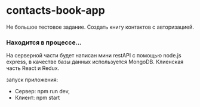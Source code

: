 # contacts-book-app
Не большое тестовое задание. 
Создать книгу контактов с авторизацией.

### Находится в процессе...

На серверной части будет написан мини restAPI с помощью node.js express, в качестве базы данных используется MongoDB.
Клиенская часть React и Redux.

запуск приложения:
* Сервер: npm run dev,
* Клиент: npm start
